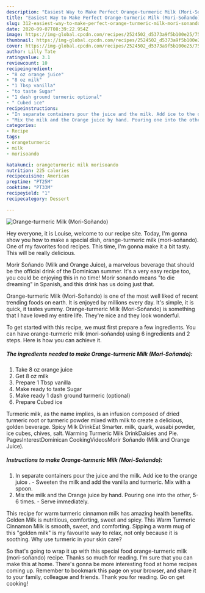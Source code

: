```yaml
---
description: "Easiest Way to Make Perfect Orange-turmeric Milk (Mori-Soñando)"
title: "Easiest Way to Make Perfect Orange-turmeric Milk (Mori-Soñando)"
slug: 312-easiest-way-to-make-perfect-orange-turmeric-milk-mori-sonando
date: 2020-09-07T08:39:22.954Z
image: https://img-global.cpcdn.com/recipes/2524502_d5373a9f5b100e25/751x532cq70/orange-turmeric-milk-mori-sonando-recipe-main-photo.jpg
thumbnail: https://img-global.cpcdn.com/recipes/2524502_d5373a9f5b100e25/751x532cq70/orange-turmeric-milk-mori-sonando-recipe-main-photo.jpg
cover: https://img-global.cpcdn.com/recipes/2524502_d5373a9f5b100e25/751x532cq70/orange-turmeric-milk-mori-sonando-recipe-main-photo.jpg
author: Lilly Tate
ratingvalue: 3.1
reviewcount: 10
recipeingredient:
- "8 oz orange juice"
- "8 oz milk"
- "1 Tbsp vanilla"
- "to taste Sugar"
- "1 dash ground turmeric optional"
- " Cubed ice"
recipeinstructions:
- "In separate containers pour the juice and the milk. Add ice to the orange juice . Sweeten the milk and add the vanilla and turmeric. Mix with a spoon."
- "Mix the milk and the Orange juice by hand. Pouring one into the other, 5-6 times. Serve immediately."
categories:
- Recipe
tags:
- orangeturmeric
- milk
- morisoando

katakunci: orangeturmeric milk morisoando 
nutrition: 225 calories
recipecuisine: American
preptime: "PT25M"
cooktime: "PT33M"
recipeyield: "1"
recipecategory: Dessert

---
```



![Orange-turmeric Milk (Mori-Soñando)](https://img-global.cpcdn.com/recipes/2524502_d5373a9f5b100e25/751x532cq70/orange-turmeric-milk-mori-sonando-recipe-main-photo.jpg)

Hey everyone, it is Louise, welcome to our recipe site. Today, I'm gonna show you how to make a special dish, orange-turmeric milk (mori-soñando). One of my favorites food recipes. This time, I'm gonna make it a bit tasty. This will be really delicious.

Morir Soñando (Milk and Orange Juice), a marvelous beverage that should be the official drink of the Dominican summer. It&#39;s a very easy recipe too, you could be enjoying this in no time! Morir sonando means &#34;to die dreaming&#34; in Spanish, and this drink has us doing just that.

Orange-turmeric Milk (Mori-Soñando) is one of the most well liked of recent trending foods on earth. It is enjoyed by millions every day. It's simple, it is quick, it tastes yummy. Orange-turmeric Milk (Mori-Soñando) is something that I have loved my entire life. They're nice and they look wonderful.


To get started with this recipe, we must first prepare a few ingredients. You can have orange-turmeric milk (mori-soñando) using 6 ingredients and 2 steps. Here is how you can achieve it.

<!--inarticleads1-->

##### The ingredients needed to make Orange-turmeric Milk (Mori-Soñando):

1. Take 8 oz orange juice
1. Get 8 oz milk
1. Prepare 1 Tbsp vanilla
1. Make ready to taste Sugar
1. Make ready 1 dash ground turmeric (optional)
1. Prepare  Cubed ice


Turmeric milk, as the name implies, is an infusion composed of dried turmeric root or turmeric powder mixed with milk to create a delicious, golden beverage. Spicy Milk DrinkEat Smarter. milk, quark, wasabi powder, ice cubes, chives, salt. Warming Turmeric Milk DrinkDaisies and Pie. PagesInterestDominican CookingVideosMorir Soñando (Milk and Orange Juice). 

<!--inarticleads2-->

##### Instructions to make Orange-turmeric Milk (Mori-Soñando):

1. In separate containers pour the juice and the milk. Add ice to the orange juice . - Sweeten the milk and add the vanilla and turmeric. Mix with a spoon.
1. Mix the milk and the Orange juice by hand. Pouring one into the other, 5-6 times. - Serve immediately.


This recipe for warm turmeric cinnamon milk has amazing health benefits. Golden Milk is nutritious, comforting, sweet and spicy. This Warm Turmeric Cinnamon Milk is smooth, sweet, and comforting. Sipping a warm mug of this &#34;golden milk&#34; is my favourite way to relax, not only because it is soothing. Why use turmeric in your skin care? 

So that's going to wrap it up with this special food orange-turmeric milk (mori-soñando) recipe. Thanks so much for reading. I'm sure that you can make this at home. There's gonna be more interesting food at home recipes coming up. Remember to bookmark this page on your browser, and share it to your family, colleague and friends. Thank you for reading. Go on get cooking!
